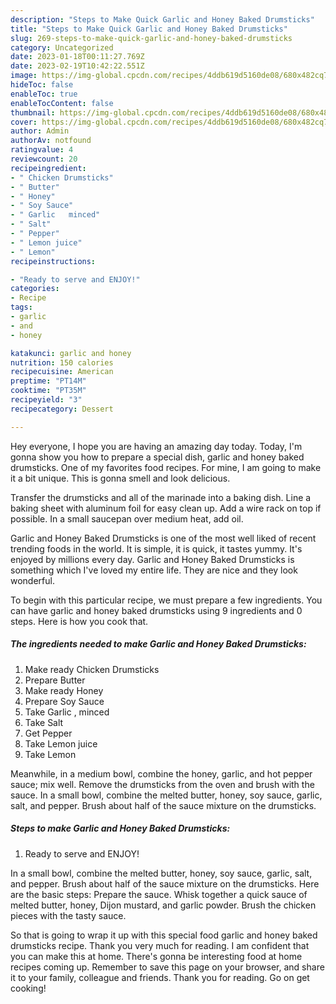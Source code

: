 ```yaml
---
description: "Steps to Make Quick Garlic and Honey Baked Drumsticks"
title: "Steps to Make Quick Garlic and Honey Baked Drumsticks"
slug: 269-steps-to-make-quick-garlic-and-honey-baked-drumsticks
category: Uncategorized
date: 2023-01-18T00:11:27.769Z
date: 2023-02-19T10:42:22.551Z
image: https://img-global.cpcdn.com/recipes/4ddb619d5160de08/680x482cq70/garlic-and-honey-baked-drumsticks-recipe-main-photo.jpg
hideToc: false
enableToc: true
enableTocContent: false
thumbnail: https://img-global.cpcdn.com/recipes/4ddb619d5160de08/680x482cq70/garlic-and-honey-baked-drumsticks-recipe-main-photo.jpg
cover: https://img-global.cpcdn.com/recipes/4ddb619d5160de08/680x482cq70/garlic-and-honey-baked-drumsticks-recipe-main-photo.jpg
author: Admin
authorAv: notfound
ratingvalue: 4
reviewcount: 20
recipeingredient:
- " Chicken Drumsticks"
- " Butter"
- " Honey"
- " Soy Sauce"
- " Garlic   minced"
- " Salt"
- " Pepper"
- " Lemon juice"
- " Lemon"
recipeinstructions:

- "Ready to serve and ENJOY!"
categories:
- Recipe
tags:
- garlic
- and
- honey

katakunci: garlic and honey 
nutrition: 150 calories
recipecuisine: American
preptime: "PT14M"
cooktime: "PT35M"
recipeyield: "3"
recipecategory: Dessert

---
```



Hey everyone, I hope you are having an amazing day today. Today, I'm gonna show you how to prepare a special dish, garlic and honey baked drumsticks. One of my favorites food recipes. For mine, I am going to make it a bit unique. This is gonna smell and look delicious.

Transfer the drumsticks and all of the marinade into a baking dish. Line a baking sheet with aluminum foil for easy clean up. Add a wire rack on top if possible. In a small saucepan over medium heat, add oil.

Garlic and Honey Baked Drumsticks is one of the most well liked of recent trending foods in the world. It is simple, it is quick, it tastes yummy. It's enjoyed by millions every day. Garlic and Honey Baked Drumsticks is something which I've loved my entire life. They are nice and they look wonderful.


To begin with this particular recipe, we must prepare a few ingredients. You can have garlic and honey baked drumsticks using 9 ingredients and 0 steps. Here is how you cook that.

<!--inarticleads1-->

##### The ingredients needed to make Garlic and Honey Baked Drumsticks:

1. Make ready  Chicken Drumsticks
1. Prepare  Butter
1. Make ready  Honey
1. Prepare  Soy Sauce
1. Take  Garlic ,  minced
1. Take  Salt
1. Get  Pepper
1. Take  Lemon juice
1. Take  Lemon


Meanwhile, in a medium bowl, combine the honey, garlic, and hot pepper sauce; mix well. Remove the drumsticks from the oven and brush with the sauce. In a small bowl, combine the melted butter, honey, soy sauce, garlic, salt, and pepper. Brush about half of the sauce mixture on the drumsticks. 

<!--inarticleads2-->

##### Steps to make Garlic and Honey Baked Drumsticks:


1. Ready to serve and ENJOY!

In a small bowl, combine the melted butter, honey, soy sauce, garlic, salt, and pepper. Brush about half of the sauce mixture on the drumsticks. Here are the basic steps: Prepare the sauce. Whisk together a quick sauce of melted butter, honey, Dijon mustard, and garlic powder. Brush the chicken pieces with the tasty sauce. 

So that is going to wrap it up with this special food garlic and honey baked drumsticks recipe. Thank you very much for reading. I am confident that you can make this at home. There's gonna be interesting food at home recipes coming up. Remember to save this page on your browser, and share it to your family, colleague and friends. Thank you for reading. Go on get cooking!
